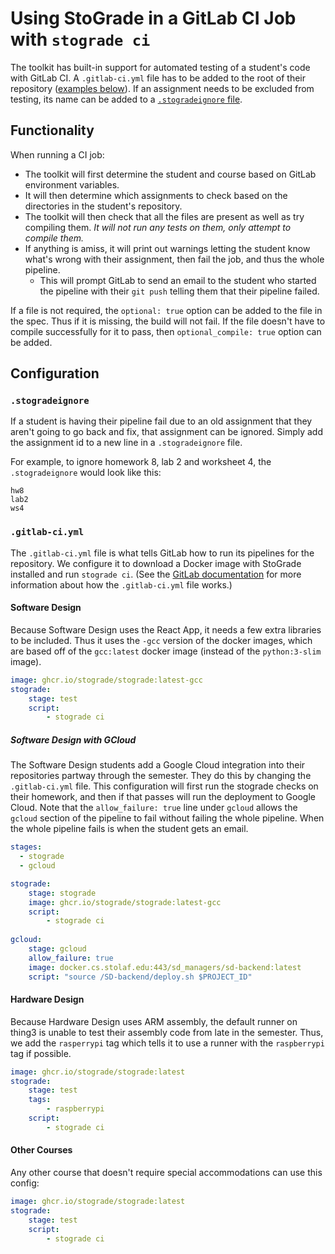 # Using StoGrade in a GitLab CI Job with `stograde ci`

The toolkit has built-in support for automated testing of a student's code with GitLab CI.
A `.gitlab-ci.yml` file has to be added to the root of their repository ([examples below](#gitlab-ciyml)).
If an assignment needs to be excluded from testing, its name can be added to a [`.stogradeignore` file](#stogradeignore).

## Functionality

When running a CI job:
- The toolkit will first determine the student and course based on GitLab environment variables.
- It will then determine which assignments to check based on the directories in the student's repository.
- The toolkit will then check that all the files are present as well as try compiling them.
*It will not run any tests on them, only attempt to compile them.*
- If anything is amiss, it will print out warnings letting the student know what's wrong with their assignment, then fail the job, and thus the whole pipeline.
  - This will prompt GitLab to send an email to the student who started the pipeline with their `git push` telling them that their pipeline failed.

If a file is not required, the `optional: true` option can be added to the file in the spec.
Thus if it is missing, the build will not fail.
If the file doesn't have to compile successfully for it to pass, then `optional_compile: true` option can be added.

## Configuration

### `.stogradeignore`

If a student is having their pipeline fail due to an old assignment that they aren't going to go back and fix, that assignment can be ignored.
Simply add the assignment id to a new line in a `.stogradeignore` file.

For example, to ignore homework 8, lab 2 and worksheet 4, the `.stogradeignore` would look like this:

```
hw8
lab2
ws4
```

### `.gitlab-ci.yml`

The `.gitlab-ci.yml` file is what tells GitLab how to run its pipelines for the repository.
We configure it to download a Docker image with StoGrade installed and run `stograde ci`.
(See the [GitLab documentation](https://docs.gitlab.com/ee/ci/yaml/) for more information about how the `.gitlab-ci.yml` file works.)

#### Software Design

Because Software Design uses the React App, it needs a few extra libraries to be included.
Thus it uses the `-gcc` version of the docker images, which are based off of the `gcc:latest` docker image (instead of the `python:3-slim` image).

```yaml
image: ghcr.io/stograde/stograde:latest-gcc
stograde:
    stage: test
    script:
        - stograde ci
```

##### Software Design with GCloud

The Software Design students add a Google Cloud integration into their repositories partway through the semester.
They do this by changing the `.gitlab-ci.yml` file.
This configuration will first run the stograde checks on their homework, and then if that passes will run the deployment to Google Cloud.
Note that the `allow_failure: true` line under `gcloud` allows the `gcloud` section of the pipeline to fail without failing the whole pipeline.
When the whole pipeline fails is when the student gets an email.

```yaml
stages:
  - stograde
  - gcloud

stograde:
    stage: stograde
    image: ghcr.io/stograde/stograde:latest-gcc
    script:
        - stograde ci
        
gcloud:
    stage: gcloud
    allow_failure: true
    image: docker.cs.stolaf.edu:443/sd_managers/sd-backend:latest
    script: "source /SD-backend/deploy.sh $PROJECT_ID"
```

#### Hardware Design

Because Hardware Design uses ARM assembly, the default runner on thing3 is unable to test their assembly code from late in the semester.
Thus, we add the `rasperrypi` tag which tells it to use a runner with the `raspberrypi` tag if possible.

```yaml
image: ghcr.io/stograde/stograde:latest
stograde:
    stage: test
    tags:
        - raspberrypi 
    script:
        - stograde ci
``` 

#### Other Courses

Any other course that doesn't require special accommodations can use this config:

```yaml
image: ghcr.io/stograde/stograde:latest
stograde:
    stage: test
    script:
        - stograde ci
```
